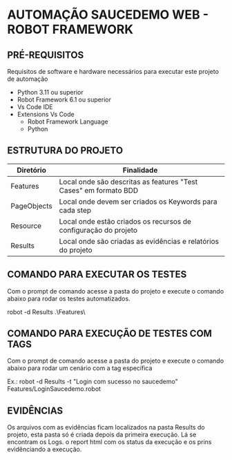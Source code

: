 # AUTOMAÇÃO SAUCEDEMO WEB - ROBOT FRAMEWORK
## PRÉ-REQUISITOS
Requisitos de software e hardware necessários para executar este projeto de automação

* Python 3.11 ou superior
* Robot Framework 6.1 ou superior
* Vs Code IDE
* Extensions Vs Code
    * Robot Framework Language
    * Python

## ESTRUTURA DO PROJETO

| Diretório                         | Finalidade                                                                                                 | 
|--------------------------------|------------------------------------------------------------------------------------------------------------|
| Features           | Local onde são descritas as features "Test Cases" em formato BDD                                           |
| PageObjects               | Local onde devem ser criados os Keywords para cada step                   |
| Resource             | Local onde estão criados os recursos de configuração do projeto                                                           |
| Results             | Local onde são criadas as evidências e relatórios do projeto                                        |


## COMANDO PARA EXECUTAR OS TESTES

Com o prompt de comando acesse a pasta do projeto e execute o comando abaixo para rodar os testes automatizados.

robot -d Results .\Features\


## COMANDO PARA EXECUÇÃO DE TESTES COM TAGS

Com o prompt de comando acesse a pasta do projeto e execute o comando abaixo para rodar um cenário com a tag específica

Ex.:
robot -d Results -t "Login com sucesso no saucedemo" Features/LoginSaucedemo.robot

## EVIDÊNCIAS
Os arquivos com as evidências ficam localizados na pasta Results do projeto, esta pasta só é criada depois da primeira execução. Lá se encontram os Logs. o report html com os status da execução e os prins evidênciando a execução.
